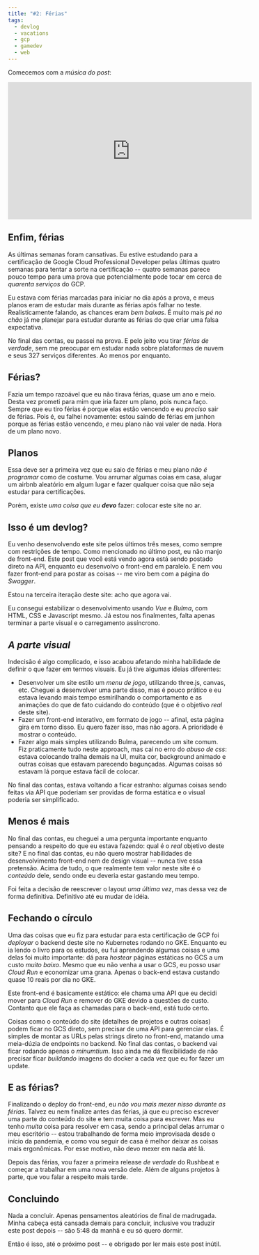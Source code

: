 ```yaml
---
title: "#2: Férias"
tags:
  - devlog
  - vacations
  - gcp
  - gamedev
  - web
---
```


Comecemos com a _música do post_:
<iframe width="560" height="315" src="https://www.youtube-nocookie.com/embed/UGqmRXk2ztg" title="YouTube video player" frameborder="0" allow="accelerometer; autoplay; clipboard-write; encrypted-media; gyroscope; picture-in-picture" allowfullscreen></iframe>

## Enfim, férias

As últimas semanas foram cansativas. Eu estive estudando para a certificação de Google Cloud Professional Developer pelas últimas quatro semanas para tentar a sorte na certificação -- quatro semanas parece pouco tempo para uma prova que potencialmente pode tocar em cerca de _quarenta serviços_ do GCP.

Eu estava com férias marcadas para iniciar no dia após a prova, e meus planos eram de estudar mais durante as férias após falhar no teste. Realisticamente falando, as chances eram _bem baixas_. É muito mais _pé no chão_ já me planejar para estudar durante as férias do que criar uma falsa expectativa.

No final das contas, eu passei na prova. E pelo jeito vou tirar _férias de verdade_, sem me preocupar em estudar nada sobre plataformas de nuvem e seus 327 serviços diferentes. Ao menos por enquanto.

## Férias?

Fazia um tempo razoável que eu não tirava férias, quase um ano e meio. Desta vez prometi para mim que iria fazer um plano, pois nunca faço. Sempre que eu tiro férias é porque elas estão vencendo e eu _preciso_ sair de férias. Pois é, eu falhei novamente: estou saindo de férias em junhon porque as férias estão vencendo, _e_ meu plano não vai valer de nada. Hora de um plano novo.

## Planos

Essa deve ser a primeira vez que eu saio de férias e meu plano _não é programar_ como de costume. Vou arrumar algumas coias em casa, alugar um airbnb aleatório em algum lugar e fazer qualquer coisa que não seja estudar para certificações.

Porém, existe _uma coisa que eu **devo**_ fazer: colocar este site no ar.

## Isso é um devlog?

Eu venho desenvolvendo este site pelos últimos três meses, como sempre com restrições de tempo. Como mencionado no último post, eu não manjo de front-end. Este post que você está vendo agora está sendo postado direto na API, enquanto eu desenvolvo o front-end em paralelo. E nem vou fazer front-end para postar as coisas -- me viro bem com a página do
_Swagger_.

Estou na terceira iteração deste site: acho que agora vai.

Eu consegui estabilizar o desenvolvimento usando _Vue_ e _Bulma_, com HTML, CSS e Javascript mesmo. Já estou nos finalmentes, falta apenas terminar a parte visual e o carregamento assíncrono.

## _A parte visual_

Indecisão é algo complicado, e isso acabou afetando minha habilidade de definir o que fazer em termos visuais. Eu já tive algumas ideias diferentes:

- Desenvolver um site estilo um _menu de jogo_, utilizando three.js, canvas, etc. Cheguei a desenvolver uma parte disso, mas é pouco prático e eu estava levando mais tempo esmirilhando o comportamento e as animações do que de fato cuidando do conteúdo (que é o objetivo _real_ deste site).
- Fazer um front-end interativo, em formato de jogo -- afinal, esta página gira em torno disso. Eu quero fazer isso, mas não agora. A prioridade é mostrar o conteúdo.
- Fazer algo mais simples utilizando Bulma, parecendo um site comum. Fiz praticamente tudo neste approach, mas caí no erro do _abuso de css_: estava colocando tralha demais na UI, muita cor, background animado e outras coisas que estavam parecendo bagunçadas. Algumas coisas só estavam lá porque estava fácil de colocar.

No final das contas, estava voltando a ficar estranho: algumas coisas sendo feitas via API que poderiam ser providas de forma estática e o visual poderia ser simplificado.

## Menos é mais

No final das contas, eu cheguei a uma pergunta importante enquanto pensando a respeito do que eu estava fazendo: qual é o _real_ objetivo deste site? E no final das contas, eu não quero mostrar habilidades de desenvolvimento front-end nem de design visual -- nunca tive essa pretensão. Acima de tudo, o que realmente tem valor neste site é o _conteúdo_ dele,
sendo onde eu deveria estar gastando meu tempo.

Foi feita a decisão de reescrever o layout _uma última vez_, mas dessa vez de forma definitiva. Definitivo até eu mudar de idéia.

## Fechando o círculo

Uma das coisas que eu fiz para estudar para esta certificação de GCP foi _deployar_ o backend deste site no Kubernetes rodando no GKE. Enquanto eu ia lendo o livro para os estudos, eu fui aprendendo algumas coisas e uma delas foi muito importante: dá para _hostear_ páginas estáticas no GCS a um custo _muito baixo_. Mesmo que eu não venha a usar o GCS, eu posso usar _Cloud Run_ e economizar uma grana. Apenas o back-end estava custando quase 10 reais por dia no GKE.

Este front-end é basicamente estático: ele chama uma API que eu decidi mover para _Cloud Run_ e remover do GKE devido a questões de custo. Contanto que ele faça as chamadas para o back-end, está tudo certo.

Coisas como o conteúdo do site (detalhes de projetos e outras coisas) podem ficar no GCS direto, sem precisar de uma API para gerenciar elas. É simples de montar as URLs pelas strings direto no front-end, matando uma meia-dúzia de endpoints no backend. No final das contas, o backend vai ficar rodando apenas o _minumtium_. Isso ainda me dá flexibilidade de
não precisar ficar _buildando_ imagens do docker a cada vez que eu for fazer um update.

## E as férias?

Finalizando o deploy do front-end, eu _não vou mais mexer nisso durante as férias_. Talvez eu nem finalize antes das férias, já que eu preciso escrever uma parte do conteúdo do site e tem muita coisa para escrever. Mas eu tenho _muita_ coisa para resolver em casa, sendo a principal delas arrumar o meu escritório -- estou trabalhando de forma meio improvisada desde o início da pandemia, e como vou seguir de casa é melhor deixar as coisas mais ergonômicas. Por esse motivo, não devo mexer em nada até lá.

Depois das férias, vou fazer a primeira release _de verdade_ do Rushbeat e começar a trabalhar em uma nova versão dele. Além de alguns projetos à parte, que vou falar a respeito mais tarde.

## Concluindo

Nada a concluir. Apenas pensamentos aleatórios de final de madrugada. Minha cabeça está cansada demais para concluir, inclusive vou traduzir este post depois -- são 5:48 da manhã e eu só quero dormir.

Então é isso, até o próximo post -- e obrigado por ler mais este post inútil.